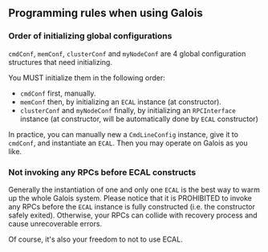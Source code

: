 ## Programming rules when using Galois

### Order of initializing global configurations

`cmdConf`, `memConf`, `clusterConf` and `myNodeConf` are 4 global configuration structures that need initializing.

You MUST initialize them in the following order:

* `cmdConf` first, manually.
* `memConf` then, by initializing an `ECAL` instance (at constructor).
* `clusterConf` and `myNodeConf` finally, by initializing an `RPCInterface` instance (at constructor, will be automatically done by `ECAL` constructor)

In practice, you can manually new a `CmdLineConfig` instance, give it to `cmdConf`, and instantiate an `ECAL`. Then you may operate on Galois as you like.

### Not invoking any RPCs before ECAL constructs

Generally the instantiation of one and only one `ECAL` is the best way to warm up the whole Galois system. Please notice that it is PROHIBITED to invoke any RPCs before the `ECAL` instance is fully constructed (i.e. the constructor safely exited). Otherwise, your RPCs can collide with recovery process and cause unrecoverable errors.

Of course, it's also your freedom to not to use ECAL.
